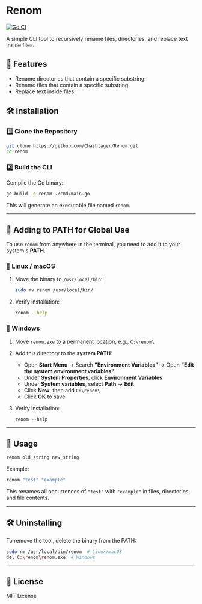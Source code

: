 # Renom

[![Go CI](https://github.com/Chashtager/Renom/actions/workflows/go-tests.yml/badge.svg)](https://github.com/Chashtager/Renom/actions)


A simple CLI tool to recursively rename files, directories, and replace text inside files.

## 🚀 Features
- Rename directories that contain a specific substring.
- Rename files that contain a specific substring.
- Replace text inside files.

## 🛠️ Installation

### **1️⃣ Clone the Repository**
```bash
git clone https://github.com/Chashtager/Renom.git
cd renom
```

### **2️⃣ Build the CLI**
Compile the Go binary:
```bash
go build -o renom ./cmd/main.go
```
This will generate an executable file named `renom`.

---

## 📌 Adding to PATH for Global Use

To use `renom` from anywhere in the terminal, you need to add it to your system's **PATH**.

### **🔹 Linux / macOS**
1. Move the binary to `/usr/local/bin`:
   ```bash
   sudo mv renom /usr/local/bin/
   ```
2. Verify installation:
   ```bash
   renom --help
   ```

### **🔹 Windows**
1. Move `renom.exe` to a permanent location, e.g., `C:\renom\`
2. Add this directory to the **system PATH**:
   - Open **Start Menu** → Search **"Environment Variables"** → Open **"Edit the system environment variables"**
   - Under **System Properties**, click **Environment Variables**
   - Under **System variables**, select **Path** → **Edit**
   - Click **New**, then add `C:\renom\`
   - Click **OK** to save

3. Verify installation:
   ```powershell
   renom --help
   ```

---

## 🏃 Usage
```bash
renom old_string new_string
```
Example:
```bash
renom "test" "example"
```
This renames all occurrences of `"test"` with `"example"` in files, directories, and file contents.

---

## 🛠 Uninstalling
To remove the tool, delete the binary from the PATH:
```bash
sudo rm /usr/local/bin/renom  # Linux/macOS
del C:\renom\renom.exe  # Windows
```

---

## 📝 License
MIT License
